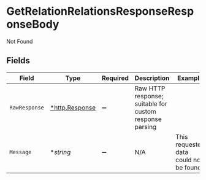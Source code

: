 # GetRelationRelationsResponseResponseBody

Not Found


## Fields

| Field                                                   | Type                                                    | Required                                                | Description                                             | Example                                                 |
| ------------------------------------------------------- | ------------------------------------------------------- | ------------------------------------------------------- | ------------------------------------------------------- | ------------------------------------------------------- |
| `RawResponse`                                           | [*http.Response](https://pkg.go.dev/net/http#Response)  | :heavy_minus_sign:                                      | Raw HTTP response; suitable for custom response parsing |                                                         |
| `Message`                                               | **string*                                               | :heavy_minus_sign:                                      | N/A                                                     | This requested data could not be found.                 |